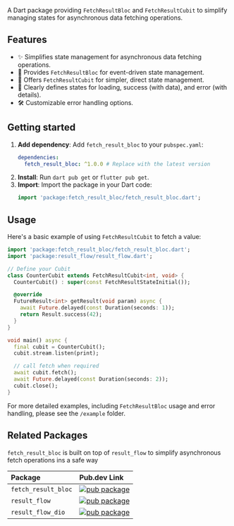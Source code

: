 A Dart package providing `FetchResultBloc` and `FetchResultCubit` to simplify
managing states for asynchronous data fetching operations.

## Features

- ✨ Simplifies state management for asynchronous data fetching operations.
- 🧱 Provides `FetchResultBloc` for event-driven state management.
- 🧊 Offers `FetchResultCubit` for simpler, direct state management.
- 🚦 Clearly defines states for loading, success (with data), and error (with details).
- 🛠️ Customizable error handling options.

## Getting started

1. **Add dependency**: Add `fetch_result_bloc` to your `pubspec.yaml`:
   ```yaml
   dependencies:
     fetch_result_bloc: ^1.0.0 # Replace with the latest version
   ```
2. **Install**: Run `dart pub get` or `flutter pub get`.
3. **Import**: Import the package in your Dart code:
   ```dart
   import 'package:fetch_result_bloc/fetch_result_bloc.dart';
   ```

## Usage

Here's a basic example of using `FetchResultCubit` to fetch a value:

```dart
import 'package:fetch_result_bloc/fetch_result_bloc.dart';
import 'package:result_flow/result_flow.dart';

// Define your Cubit
class CounterCubit extends FetchResultCubit<int, void> {
  CounterCubit() : super(const FetchResultStateInitial());

  @override
  FutureResult<int> getResult(void param) async {
    await Future.delayed(const Duration(seconds: 1));
    return Result.success(42);
  }
}

void main() async {
  final cubit = CounterCubit();
  cubit.stream.listen(print);

  // call fetch when required
  await cubit.fetch();
  await Future.delayed(const Duration(seconds: 2));
  cubit.close();
}
```

For more detailed examples, including `FetchResultBloc` usage and error handling,
please see the `/example` folder.

## Related Packages

`fetch_result_bloc` is built on top of `result_flow` to simplify asynchronous fetch operations ins a safe way

| Package             | Pub.dev Link                                                                                                     |
| :------------------ | :--------------------------------------------------------------------------------------------------------------- |
| `fetch_result_bloc` | [![pub package](https://img.shields.io/pub/v/fetch_result_bloc.svg)](https://pub.dev/packages/fetch_result_bloc) |
| `result_flow`       | [![pub package](https://img.shields.io/pub/v/result_flow.svg)](https://pub.dev/packages/result_flow)             |
| `result_flow_dio`   | [![pub package](https://img.shields.io/pub/v/result_flow_dio.svg)](https://pub.dev/packages/result_flow_dio)     |
